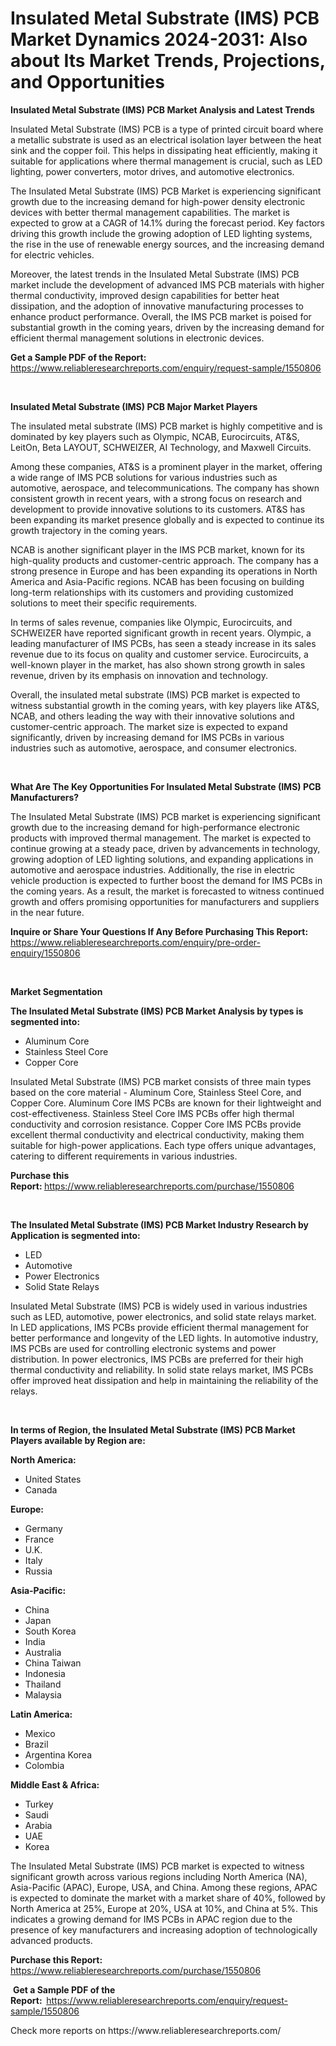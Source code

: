 <p><h1>Insulated Metal Substrate (IMS) PCB Market Dynamics 2024-2031: Also about Its Market Trends, Projections, and Opportunities</h1></p><p><strong>Insulated Metal Substrate (IMS) PCB Market Analysis and Latest Trends</strong></p>
<p><p>Insulated Metal Substrate (IMS) PCB is a type of printed circuit board where a metallic substrate is used as an electrical isolation layer between the heat sink and the copper foil. This helps in dissipating heat efficiently, making it suitable for applications where thermal management is crucial, such as LED lighting, power converters, motor drives, and automotive electronics.</p><p>The Insulated Metal Substrate (IMS) PCB Market is experiencing significant growth due to the increasing demand for high-power density electronic devices with better thermal management capabilities. The market is expected to grow at a CAGR of 14.1% during the forecast period. Key factors driving this growth include the growing adoption of LED lighting systems, the rise in the use of renewable energy sources, and the increasing demand for electric vehicles.</p><p>Moreover, the latest trends in the Insulated Metal Substrate (IMS) PCB market include the development of advanced IMS PCB materials with higher thermal conductivity, improved design capabilities for better heat dissipation, and the adoption of innovative manufacturing processes to enhance product performance. Overall, the IMS PCB market is poised for substantial growth in the coming years, driven by the increasing demand for efficient thermal management solutions in electronic devices.</p></p>
<p><strong>Get a Sample PDF of the Report:&nbsp;</strong> <a href="https://www.reliableresearchreports.com/enquiry/request-sample/1550806">https://www.reliableresearchreports.com/enquiry/request-sample/1550806</a></p>
<p>&nbsp;</p>
<p><strong>Insulated Metal Substrate (IMS) PCB Major Market Players</strong></p>
<p><p>The insulated metal substrate (IMS) PCB market is highly competitive and is dominated by key players such as Olympic, NCAB, Eurocircuits, AT&S, LeitOn, Beta LAYOUT, SCHWEIZER, AI Technology, and Maxwell Circuits.</p><p>Among these companies, AT&S is a prominent player in the market, offering a wide range of IMS PCB solutions for various industries such as automotive, aerospace, and telecommunications. The company has shown consistent growth in recent years, with a strong focus on research and development to provide innovative solutions to its customers. AT&S has been expanding its market presence globally and is expected to continue its growth trajectory in the coming years.</p><p>NCAB is another significant player in the IMS PCB market, known for its high-quality products and customer-centric approach. The company has a strong presence in Europe and has been expanding its operations in North America and Asia-Pacific regions. NCAB has been focusing on building long-term relationships with its customers and providing customized solutions to meet their specific requirements.</p><p>In terms of sales revenue, companies like Olympic, Eurocircuits, and SCHWEIZER have reported significant growth in recent years. Olympic, a leading manufacturer of IMS PCBs, has seen a steady increase in its sales revenue due to its focus on quality and customer service. Eurocircuits, a well-known player in the market, has also shown strong growth in sales revenue, driven by its emphasis on innovation and technology.</p><p>Overall, the insulated metal substrate (IMS) PCB market is expected to witness substantial growth in the coming years, with key players like AT&S, NCAB, and others leading the way with their innovative solutions and customer-centric approach. The market size is expected to expand significantly, driven by increasing demand for IMS PCBs in various industries such as automotive, aerospace, and consumer electronics.</p></p>
<p>&nbsp;</p>
<p><strong>What Are The Key Opportunities For Insulated Metal Substrate (IMS) PCB Manufacturers?</strong></p>
<p><p>The Insulated Metal Substrate (IMS) PCB market is experiencing significant growth due to the increasing demand for high-performance electronic products with improved thermal management. The market is expected to continue growing at a steady pace, driven by advancements in technology, growing adoption of LED lighting solutions, and expanding applications in automotive and aerospace industries. Additionally, the rise in electric vehicle production is expected to further boost the demand for IMS PCBs in the coming years. As a result, the market is forecasted to witness continued growth and offers promising opportunities for manufacturers and suppliers in the near future.</p></p>
<p><strong>Inquire or Share Your Questions If Any Before Purchasing This Report:</strong> <a href="https://www.reliableresearchreports.com/enquiry/pre-order-enquiry/1550806">https://www.reliableresearchreports.com/enquiry/pre-order-enquiry/1550806</a></p>
<p>&nbsp;</p>
<p><strong>Market Segmentation</strong></p>
<p><strong>The Insulated Metal Substrate (IMS) PCB Market Analysis by types is segmented into:</strong></p>
<p><ul><li>Aluminum Core</li><li>Stainless Steel Core</li><li>Copper Core</li></ul></p>
<p><p>Insulated Metal Substrate (IMS) PCB market consists of three main types based on the core material - Aluminum Core, Stainless Steel Core, and Copper Core. Aluminum Core IMS PCBs are known for their lightweight and cost-effectiveness. Stainless Steel Core IMS PCBs offer high thermal conductivity and corrosion resistance. Copper Core IMS PCBs provide excellent thermal conductivity and electrical conductivity, making them suitable for high-power applications. Each type offers unique advantages, catering to different requirements in various industries.</p></p>
<p><strong>Purchase this Report:&nbsp;</strong><a href="https://www.reliableresearchreports.com/purchase/1550806">https://www.reliableresearchreports.com/purchase/1550806</a></p>
<p>&nbsp;</p>
<p><strong>The Insulated Metal Substrate (IMS) PCB Market Industry Research by Application is segmented into:</strong></p>
<p><ul><li>LED</li><li>Automotive</li><li>Power Electronics</li><li>Solid State Relays</li></ul></p>
<p><p>Insulated Metal Substrate (IMS) PCB is widely used in various industries such as LED, automotive, power electronics, and solid state relays market. In LED applications, IMS PCBs provide efficient thermal management for better performance and longevity of the LED lights. In automotive industry, IMS PCBs are used for controlling electronic systems and power distribution. In power electronics, IMS PCBs are preferred for their high thermal conductivity and reliability. In solid state relays market, IMS PCBs offer improved heat dissipation and help in maintaining the reliability of the relays.</p></p>
<p>&nbsp;</p>
<p><strong>In terms of Region, the Insulated Metal Substrate (IMS) PCB Market Players available by Region are:</strong></p>
<p>
    <p> <strong> North America: </strong>
        <ul>
            <li>United States</li>
            <li>Canada</li>
        </ul>
        </p> 
    <p> <strong> Europe: </strong>
        <ul>
            <li>Germany</li>
            <li>France</li>
            <li>U.K.</li>
            <li>Italy</li>
            <li>Russia</li>
        </ul>
        </p> 
    <p> <strong> Asia-Pacific: </strong>
        <ul>
            <li>China</li>
            <li>Japan</li>
            <li>South Korea</li>
            <li>India</li>
            <li>Australia</li>
            <li>China Taiwan</li>
            <li>Indonesia</li>
            <li>Thailand</li>
            <li>Malaysia</li>
        </ul>
        </p> 
    <p> <strong> Latin America: </strong>
        <ul>
            <li>Mexico</li>
            <li>Brazil</li>
            <li>Argentina Korea</li>
            <li>Colombia</li>
        </ul>
        </p> 
    <p> <strong> Middle East & Africa: </strong>
        <ul>
            <li>Turkey</li>
            <li>Saudi</li>
            <li>Arabia</li>
            <li>UAE</li>
            <li>Korea</li>
        </ul>
    </p>
    </p>
<p><p>The Insulated Metal Substrate (IMS) PCB market is expected to witness significant growth across various regions including North America (NA), Asia-Pacific (APAC), Europe, USA, and China. Among these regions, APAC is expected to dominate the market with a market share of 40%, followed by North America at 25%, Europe at 20%, USA at 10%, and China at 5%. This indicates a growing demand for IMS PCBs in APAC region due to the presence of key manufacturers and increasing adoption of technologically advanced products.</p></p>
<p><strong>Purchase this Report: </strong><a href="https://www.reliableresearchreports.com/purchase/1550806">https://www.reliableresearchreports.com/purchase/1550806</a></p>
<p>&nbsp;<strong>Get a Sample PDF of the Report:&nbsp;&nbsp;</strong><a href="https://www.reliableresearchreports.com/enquiry/request-sample/1550806">https://www.reliableresearchreports.com/enquiry/request-sample/1550806</a></p>
<p><strong></strong></p>
<p>Check more reports on https://www.reliableresearchreports.com/</p>